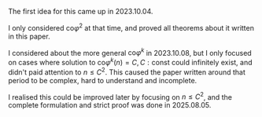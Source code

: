 The first idea for this came up in 2023.10.04.

I only considered $\mathrm{co}\varphi^2$ at that time, and proved all theorems about it written in this paper.

I considered about the more general $\mathrm{co}\varphi^k$ in 2023.10.08, but I only focused on cases where solution to $\mathrm{co}\varphi^k (n)=C, C:\mathrm{const}$ could infinitely exist, and didn't paid attention to $n\leq C^2$.
This caused the paper written around that period to be complex, hard to understand and incomplete.

I realised this could be improved later by focusing on $n\leq C^2$, and the complete formulation and strict proof was done in 2025.08.05.
